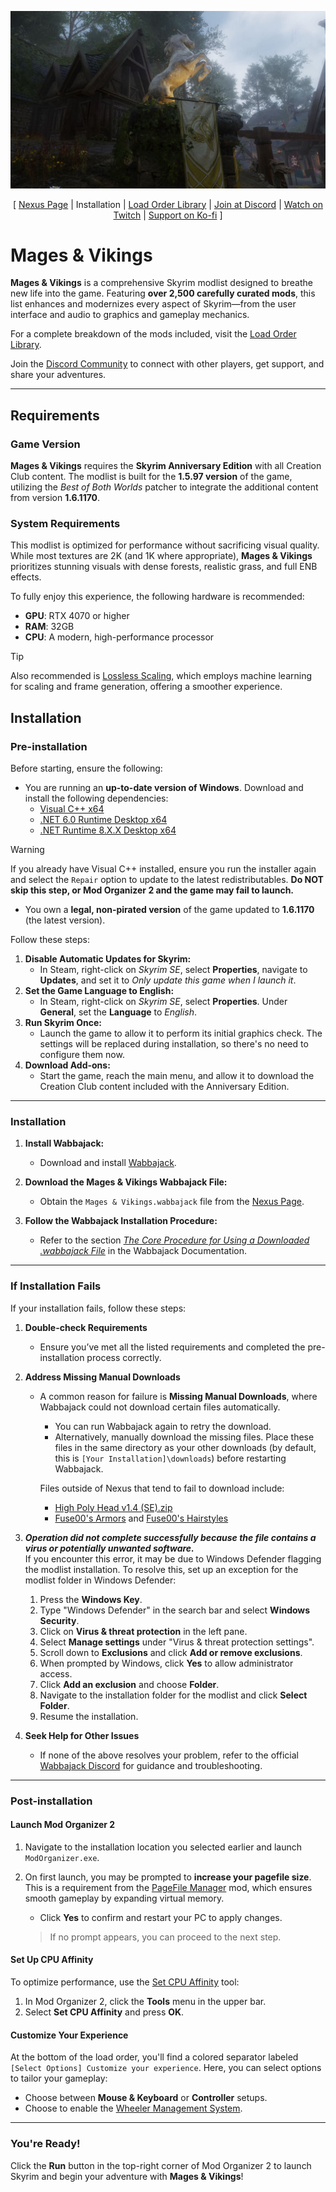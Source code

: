 ![](https://raw.githubusercontent.com/nicolasbertolino/Mages-Vikings/refs/heads/main/banner.jpg)

<p align="center">
  [ <a href="https://www.nexusmods.com/skyrimspecialedition/mods/136238">Nexus Page</a> |
  Installation |
  <a href="https://loadorderlibrary.com/lists/mages-vikings">Load Order Library</a> |
  <a href="https://discord.gg/Newa3dj5pZ">Join at Discord</a> |
  <a href="https://www.twitch.tv/seeyoulhater_">Watch on Twitch</a> |
  <a href="https://ko-fi.com/seeyoulhater">Support on Ko-fi</a> ]
</p>


# Mages & Vikings
**Mages & Vikings** is a comprehensive Skyrim modlist designed to breathe new life into the game. Featuring **over 2,500 carefully curated mods**, this list enhances and modernizes every aspect of Skyrim—from the user interface and audio to graphics and gameplay mechanics. 

For a complete breakdown of the mods included, visit the [Load Order Library](https://loadorderlibrary.com/lists/mages-vikings).

Join the [Discord Community](https://discord.gg/Newa3dj5pZ) to connect with other players, get support, and share your adventures.

---

## Requirements

### Game Version
**Mages & Vikings** requires the **Skyrim Anniversary Edition** with all Creation Club content. The modlist is built for the **1.5.97 version** of the game, utilizing the _Best of Both Worlds_ patcher to integrate the additional content from version **1.6.1170**.

### System Requirements
This modlist is optimized for performance without sacrificing visual quality. While most textures are 2K (and 1K where appropriate), **Mages & Vikings** prioritizes stunning visuals with dense forests, realistic grass, and full ENB effects. 

To fully enjoy this experience, the following hardware is recommended:
- **GPU**: RTX 4070 or higher
- **RAM**: 32GB
- **CPU**: A modern, high-performance processor

>[!TIP]
>Also recommended is [Lossless Scaling](https://store.steampowered.com/app/993090/Lossless_Scaling/), which employs machine learning for scaling and frame generation, offering a smoother experience.


## Installation

### Pre-installation  

Before starting, ensure the following:  

- You are running an **up-to-date version of Windows**. Download and install the following dependencies:  
    - [Visual C++ x64](https://aka.ms/vs/17/release/vc_redist.x64.exe)  
    - [.NET 6.0 Runtime Desktop x64](https://dotnet.microsoft.com/en-us/download/dotnet/thank-you/runtime-desktop-6.0.30-windows-x64-installer)  
    - [.NET Runtime 8.X.X Desktop x64](https://dotnet.microsoft.com/en-us/download/dotnet/8.0)

>[!WARNING]
>If you already have Visual C++ installed, ensure you run the installer again and select the `Repair` option to update to the latest redistributables. **Do NOT skip this step, or Mod Organizer 2 and the game may fail to launch.**

- You own a **legal, non-pirated version** of the game updated to **1.6.1170** (the latest version).  

Follow these steps:
1. **Disable Automatic Updates for Skyrim:**
   - In Steam, right-click on *Skyrim SE*, select **Properties**, navigate to **Updates**, and set it to *Only update this game when I launch it*.
2. **Set the Game Language to English:**
   - In Steam, right-click on *Skyrim SE*, select **Properties**. Under **General**, set the **Language** to *English*.
3. **Run Skyrim Once:**
   - Launch the game to allow it to perform its initial graphics check. The settings will be replaced during installation, so there's no need to configure them now.
4. **Download Add-ons:**
   - Start the game, reach the main menu, and allow it to download the Creation Club content included with the Anniversary Edition.

---

### Installation

1. **Install Wabbajack:**
   - Download and install [Wabbajack](https://www.wabbajack.org/).

2. **Download the Mages & Vikings Wabbajack File:**
   - Obtain the `Mages & Vikings.wabbajack` file from the [Nexus Page](https://www.nexusmods.com/skyrimspecialedition/mods/136238).

3. **Follow the Wabbajack Installation Procedure:**
   - Refer to the section [_The Core Procedure for Using a Downloaded .wabbajack File_](https://wiki.wabbajack.org/user_documentation/Installing%20a%20Modlist.html) in the Wabbajack Documentation.

---

### If Installation Fails  

If your installation fails, follow these steps:  

1. **Double-check Requirements**  
   - Ensure you’ve met all the listed requirements and completed the pre-installation process correctly.  

2. **Address Missing Manual Downloads**  
   - A common reason for failure is **Missing Manual Downloads**, where Wabbajack could not download certain files automatically.  
     - You can run Wabbajack again to retry the download.  
     - Alternatively, manually download the missing files. Place these files in the same directory as your other downloads (by default, this is `[Your Installation]\downloads`) before restarting Wabbajack.  

      Files outside of Nexus that tend to fail to download include:  
      - [High Poly Head v1.4 (SE).zip](https://drive.google.com/file/d/15_0njBUjHKidNnJPmLXEygzGVWsA3Zbq/edit)
      - [Fuse00's Armors](https://www.patreon.com/collection/129990?view=expanded) and [Fuse00's Hairstyles](https://www.patreon.com/collection/209996?view=expanded)

3. **_Operation did not complete successfully because the file contains a virus or potentially unwanted software._**  
   If you encounter this error, it may be due to Windows Defender flagging the modlist installation. To resolve this, set up an exception for the modlist folder in Windows Defender:  
   1. Press the **Windows Key**.  
   2. Type "Windows Defender" in the search bar and select **Windows Security**.  
   3. Click on **Virus & threat protection** in the left pane.  
   4. Select **Manage settings** under "Virus & threat protection settings".  
   5. Scroll down to **Exclusions** and click **Add or remove exclusions**.  
   6. When prompted by Windows, click **Yes** to allow administrator access.  
   7. Click **Add an exclusion** and choose **Folder**.  
   8. Navigate to the installation folder for the modlist and click **Select Folder**.  
   9. Resume the installation.  

4. **Seek Help for Other Issues**  
   - If none of the above resolves your problem, refer to the official [Wabbajack Discord](https://discord.gg/wabbajack) for guidance and troubleshooting.  

---

### Post-installation

#### Launch Mod Organizer 2
1. Navigate to the installation location you selected earlier and launch `ModOrganizer.exe`.
2. On first launch, you may be prompted to **increase your pagefile size**. This is a requirement from the [PageFile Manager](https://www.nexusmods.com/skyrimspecialedition/mods/128254) mod, which ensures smooth gameplay by expanding virtual memory.
   - Click **Yes** to confirm and restart your PC to apply changes.

   > If no prompt appears, you can proceed to the next step.

#### Set Up CPU Affinity
To optimize performance, use the [Set CPU Affinity](https://www.nexusmods.com/skyrimspecialedition/mods/94636) tool:
1. In Mod Organizer 2, click the **Tools** menu in the upper bar.
2. Select **Set CPU Affinity** and press **OK**.

#### Customize Your Experience
At the bottom of the load order, you'll find a colored separator labeled `[Select Options] Customize your experience`. Here, you can select options to tailor your gameplay:
- Choose between **Mouse & Keyboard** or **Controller** setups.
- Choose to enable the [Wheeler Management System](https://www.nexusmods.com/skyrimspecialedition/mods/97345).

---

### You're Ready!
Click the **Run** button in the top-right corner of Mod Organizer 2 to launch Skyrim and begin your adventure with **Mages & Vikings**!

